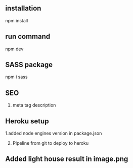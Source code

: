 ## installation

npm install

## run command

npm dev

<!-- Setup Did while developing -->

## SASS package

npm i sass

## SEO

1. meta tag description

## Heroku setup

1.added node engines version in package.json

2. Pipeline from git to deploy to heroku
## Added light house result in image.png
